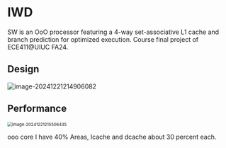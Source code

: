 # IWD
SW is an OoO processor featuring a 4-way set-associative L1 cache and branch prediction for optimized execution. Course final project of ECE411@UIUC FA24.



## Design
![image-20241221214906082](https://raw.githubusercontent.com/Sylvanashub/sylvanashub.github.io/main/img/202412212149488.png)



## Performance

<img src="https://raw.githubusercontent.com/Sylvanashub/sylvanashub.github.io/main/img/202412212158744.png" alt="image-20241221215506435" style="zoom: 67%;" />

ooo core I have 40% Areas, Icache and dcache about 30 percent each.
